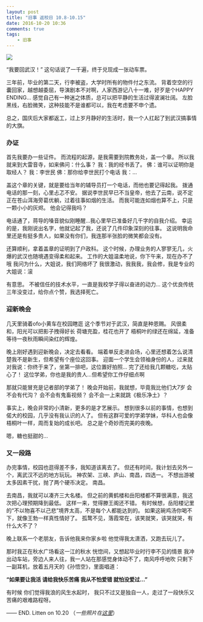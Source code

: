 ```yaml
---
layout: post
title: "旧事 返校日 10.8-10.15"
date: 2016-10-20 10:36
comments: true
tags: 
	- 旧事
---
```


![](/assets/blogImg/diary-13.jpg)

“我要回武汉！”
这句话说了一千遍，终于兑现成一张动车票。

三年前，毕业的第二天，行李被盗，大学时所有的物件付之东流。
背着空空的行囊回家，越想越委屈，导演剧本不对啊，人家西游记八十一难，好歹是个HAPPY ENDING…
感觉自己有一种迷之体质，总可以把平静的生活过得波澜壮阔。
左脸黑线，右脸微笑，这种技能不是谁都可以，我在考虑要不申个遗。

总之，国庆后大家都返工，过上岁月静好的生活时，我一个人扛起了到武汉搞事情的大旗。

<!-- more -->

### 办证

首先我要办一些证件。
而流程的起源，是我需要到院教务处，盖一个章。
所以我就来到大雷音寺，如来佛问：什么事？
我：我的经书丢了。
佛：谁可以证明你是取经人？
我：李世民
佛：那你给李世民打个电话
我：…

盖这个章的关键，就是要给当年的辅导员打一个电话，而他也要记得起我。
拨通电话的那一刻，心里忐忑不安。
据说李世民早已不当皇帝，他去了云南，说不定正在苍山洱海旁葛优躺，过着往事如烟的生活。
而我可能连如烟也算不上，只是一颗小小的灰烬。
他会记得我吗？

电话通了，蒋导的嗓音貌似刚睡醒…我心里早已准备好几千字的自我介绍。
幸运的是，我刚说出名字，他就记起了我，还说了几件印象深刻的往事。
这说明我命里还是有挺多贵人，如果没有你们，我连那半张脸的微笑都会没有。

还算顺利，拿着盖章的证明到了户政科。
这个时候，办理业务的人寥寥无几，火爆的武汉也随境遇变得柔和起来。
工作的大姐温柔地说，你下午来，现在办不了哦
我问为什么，大姐说，我们网络坏了
我很激动，我我我，我会修，我是专业的
大姐说：滚

有意思。
不被信任的技术水平，一直是我校学子得以奋进的动力…
这个优良传统三年没变过，给你点个赞，我选择死亡。

### 迎新晚会

几天里骑着ofo小黄车在校园瞎逛
这个季节对于武汉，简直是种恩赐。
风很柔和，阳光可以把影子拽得好长
荷塘充盈，桂花也开了
梧桐叶的绿还在绵延，准备等待一夜秋雨瞬间染红的辉煌。

晚上刚好遇到迎新晚会，决定去看看。
端着单反走进会场，心里还想着怎么说清楚我不是新生，但希望有个座位这回事。
迎面一个学生会领袖身份的人，过来就对我说：你终于来了，坐第一排吧，这位置好拍照…
完了还给我几颗糖吃，太贴心了！
这位学弟，你也是我的贵人…但希望你工作仔细点啊

那就只能冒充是记者部的学弟了！
晚会开始前，我就想，毕竟我比他们大7岁
会不会有代沟？
会不会有鬼畜视频？
会不会一上来就跳《极乐净土》？

事实上，晚会非常的小清新，更多的是才艺展示。
想到很多以前的事情，也想到偌大的校园，几乎没有我认识的人了。
但有这群可爱的学弟学妹，华科人也会像梧桐叶一样，周而复始的成长吧。
总之是个奇妙而完美的夜晚。

嗯，糖也挺甜的…

### 又一段路

办完事情，校园也逛得差不多，我知道该离去了。
但还有时间，我计划去另外一个，离武汉不远的地方玩玩。
神农架、三峡、庐山、南昌，四选一。
不想出游被太多因素干扰，抛了两个硬币决定。
南昌。

去南昌，我就可以凑齐三大名楼。
但之前的黄鹤楼和岳阳楼都不算很满意，我这次把心理预期降到最低。
这样一来，觉得滕王阁还不错。
有时候想，岳阳楼记里的“不以物喜不以己悲”境界太高，不是每个人都能达到的。
如果这碗鸡汤你喝不下，就像王勃一样真性情好了。
孤鹜不见，落霞常在，该笑就笑，该哭就哭，有什么大不了？

晚上联系一个老朋友，告诉他我来你家乡啦
他觉得我太潇洒，又跑去玩儿了。

那时我正在秋水广场看这一江的秋水
恍惚间，又想起毕业时行李不见的情景
我冲出动车站，旁边人来人往，我一人站在那感觉身体动不了，南风呼呼地吹
只剩下一副耳机，放着五月天的《孙悟空》，里面唱道：

**“如果要让我活
请给我快乐苦痛
我从不怕爱错
就怕没爱过…”**

有时候
你们觉得我浪的风生水起时，
我只不过又是独自一人，走过了一段快乐又苦痛的艰难路程呀。

—— END. Litten on 10.20 （*一些照片在[这里](http://litten.me/gallery/%E8%BF%94%E6%A0%A1%E6%97%A5?password=guest)*）